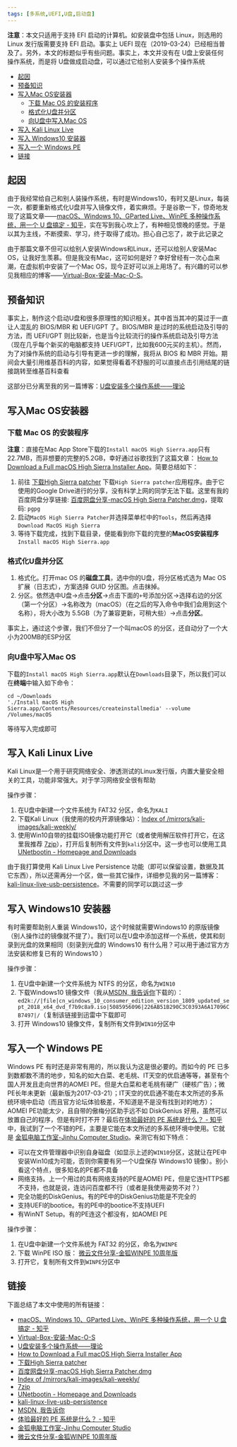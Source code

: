 ```yaml
---
tags: [多系统,UEFI,U盘,启动盘]
---
```


**注意**：本文只适用于支持 EFI 启动的计算机。如安装盘中包括 Linux，则选用的 Linux 发行版需要支持 EFI 启动。事实上 UEFI 现在（2019-03-24）已经相当普及了。另外，本文的标题似乎有些问题。事实上，本文并没有在 U盘上安装任何操作系统，而是将 U盘做成启动盘，可以通过它给别人安装多个操作系统

<!-- vim-markdown-toc GFM -->

* [起因](#起因)
* [预备知识](#预备知识)
* [写入Mac OS安装器](#写入mac-os安装器)
  * [下载 Mac OS 的安装程序](#下载-mac-os-的安装程序)
  * [格式化U盘并分区](#格式化u盘并分区)
  * [向U盘中写入Mac OS](#向u盘中写入mac-os)
* [写入 Kali Linux Live](#写入-kali-linux-live)
* [写入 Windows10 安装器](#写入-windows10-安装器)
* [写入一个 Windows PE](#写入一个-windows-pe)
* [链接](#链接)

<!-- vim-markdown-toc -->

## 起因
由于我经常给自己和别人装操作系统，有时是Windows10，有时又是Linux，每装一次，都要重新格式化U盘并写入镜像文件，着实麻烦。于是谷歌一下，惊奇地发现了这篇文章——[macOS、Windows 10、GParted Live、WinPE 多种操作系统，用一个 U 盘搞定 - 知乎](https://zhuanlan.zhihu.com/p/31361497)，实在写到我心坎上了，有种相见恨晚的感觉。于是以其为主线，不断摸索、学习，终于取得了成功。担心自己忘了，故于此记录之

由于那篇文章不但可以给别人安装Windows和Linux，还可以给别人安装Mac OS，让我好生羡慕。但是我没有Mac，这可如何是好？幸好曾经有一次心血来潮，在虚拟机中安装了一个Mac OS，现今正好可以派上用场了。有兴趣的可以参见我相应的博客——[Virtual-Box-安装-Mac-O-S](https://wsxq2.55555.io/blog/2018/10/21/Virtual-Box-安装-Mac-O-S)。

## 预备知识
事实上，制作这个启动U盘和很多原理性的知识相关。其中首当其冲的莫过于一直让人混乱的 BIOS/MBR 和 UEFI/GPT 了。BIOS/MBR 是过时的系统启动及引导的方法，而 UEFI/GPT 则比较新，也是当今比较流行的操作系统启动及引导方法（现在几乎每个新买的电脑都支持 UEFI/GPT，比如我600元买的主机）。然而，为了对操作系统的启动与引导有更进一步的理解，我将从 BIOS 和 MBR 开始。期间会大量引用维基百科的内容，如果觉得看着不舒服的可以直接点击引用结尾的链接跳转至维基百科查看

这部分已分离至我的另一篇博客：[U盘安装多个操作系统——理论](https://wsxq2.55555.io/blog/2019/03/24/U盘安装多个操作系统——理论)

## 写入Mac OS安装器
### 下载 Mac OS 的安装程序
**注意**：直接在Mac App Store下载的`Install macOS High Sierra.app`只有22.7MB，而非想要的完整的5.2GB，幸好通过谷歌找到了这篇文章： [How to Download a Full macOS High Sierra Installer App](http://osxdaily.com/2017/09/27/download-complete-macos-high-sierra-installer/)。简要总结如下：
1. 前往 [下载High Sierra patcher](http://dosdude1.com/highsierra/) 下载`High Sierra patcher`应用程序。由于它使用的Google Drive进行的分享，没有科学上网的同学无法下载。这里有我的百度网盘分享链接: [百度网盘分享-macOS High Sierra Patcher.dmg](https://pan.baidu.com/s/10-xuRJ0sPijlGkoDwj3DDQ)，提取码: `pgpg`
1. 启动`MacOS High Sierra Patcher`并选择菜单栏中的`Tools`，然后再选择`Download MacOS High Sierra`
1. 等待下载完成，找到下载目录，便能看到你下载的完整的**MacOS安装程序**`Install macOS High Sierra.app`

### 格式化U盘并分区
1. 格式化。打开mac OS 的**磁盘工具**，选中你的U盘，将分区格式选为 Mac OS 扩展（日志式），方案选择 GUID 分区图。点击抹掉。
2. 分区。依然选中U盘->点击**分区**->点击下面的`+`号添加分区->选择右边的分区（第一个分区）->名称改为（macOS）（在之后的写入命令中我们会用到这个名称），将大小改为 5.5GB（为了兼容更新，可稍大些）->点击**分区**。

事实上，通过这个步骤，我们不但分了一个叫macOS 的分区，还自动分了一个大小为200MB的ESP分区

### 向U盘中写入Mac OS
下载的`Install macOS High Sierra.app`默认在`Downloads`目录下，所以我们可以在**终端**中输入如下命令：
```
cd ~/Downloads
'./Install macOS High Sierra.app/Contents/Resources/createinstallmedia' --volume /Volumes/macOS
```
等待写入完成即可

## 写入 Kali Linux Live
Kali Linux是一个用于研究网络安全、渗透测试的Linux发行版，内置大量安全相关的工具，功能非常强大。对于学习网络安全很有帮助

操作步骤：
1. 在U盘中新建一个文件系统为 FAT32 分区，命名为`KALI`
1. 下载Kali Linux（我使用的校内开源镜像站）：[Index of /mirrors/kali-images/kali-weekly/](https://linux.xidian.edu.cn/mirrors/kali-images/kali-weekly/)
1. 使用Win10自带的挂载ISO镜像功能打开它（或者使用解压软件打开它，在这里我推荐 [7zip](https://www.7-zip.org/)），打开后复制所有文件到`kali`分区中。这一步也可以使用工具 [UNetbootin - Homepage and Downloads](https://unetbootin.github.io/)

由于我打算使用 Kali Linux Live Persistence 功能（即可以保留设置，数据及其它东西），所以还需再分一个区，做一些其它操作，详细参见我的另一篇博客：[kali-linux-live-usb-persistence](https://wsxq2.55555.io/blog/2019/03/21/kali-linux-live-usb-persistence)。不需要的同学可以跳过这一步

## 写入 Windows10 安装器
有时需要帮助别人重装 Windows10，这个时候就需要Windows10 的原版镜像（别人操作过的镜像就不提了）。我们可以在U盘中添加这样一个系统，使其和刻录到光盘的效果相同（刻录到光盘的 Windows10 有什么用？可以用于通过官方方法安装和修复已有的 Windows10 ）

操作步骤：
1. 在U盘中新建一个文件系统为 NTFS 的分区，命名为`WIN10`
1. 下载Windows10 镜像文件（我从[MSDN, 我告诉你](http://msdn.itellyou.cn/)下载的）：`ed2k://|file|cn_windows_10_consumer_edition_version_1809_updated_sept_2018_x64_dvd_f7b9c8a9.iso|5085956096|226AB51B290C3C0393A6A17096CB7497|/`（复制该链接到迅雷中下载即可
1. 打开 Windows10 镜像文件，复制所有文件到`WIN10`分区中

## 写入一个 Windows PE
Windows PE 有时还是非常有用的，所以我认为这是很必要的。而如今的 PE 已多到数都数不清的地步，知名的如大白菜、老毛桃、IT天空的优启通等等，甚至有个国人开发且走向世界的AOMEI PE。但是大白菜和老毛桃有硬广（硬核广告）；微PE长年未更新（最新版为2017-03-21）；IT天空的优启通不能在本文所述的多系统环境中启动（而且官方论坛体验极差，不知道是不是没有找到对的地方）；AOMEI PE功能太少，且自带的傲梅分区助手远不如 DiskGenius 好用，虽然可以放置自己的程序，但是有时打不开？最后在[体验最好的 PE 系统是什么？ - 知乎](https://www.zhihu.com/question/40137216)中，我试到了一个不错的PE，主要是它能在本文所述的多系统环境中使用。它就是 [金狐电脑工作室-Jinhu Computer Studio](http://www.jinhu.me/default.asp?cateID=6)。亲测它有如下特点：
* 可以在文件管理器中识别自身磁盘（如显示上述的`WIN10`分区，这就让在PE中安装Win10成为可能，否则你需要有另一个U盘保存 Windows10 镜像）。别小看这个特点，很多知名的PE都不具备
* 网络支持。上一个用过的具有网络支持的PE是AOMEI PE，但是它连HTTPS都不支持，也就是说，连访问百度都不行（或者是我使用姿势不对？）
* 完全功能的DiskGenius。有的PE中的DiskGenius功能是不完全的
* 支持UEFI的bootice。有的PE中的bootice不支持UEFI
* 有WinNT Setup。有的PE连这个都没有，如AOMEI PE

操作步骤：
1. 在U盘中新建一个文件系统为 FAT32 的分区，命名为`WINPE`
1. 下载 WinPE ISO 版： [微云文件分享-金狐WINPE 10周年版](https://share.weiyun.com/3e9caa931585d9df0b7e1023298f58ba)
1. 打开它，复制所有文件到`WINPE`分区中

## 链接
下面总结了本文中使用的所有链接：

<!-- link start -->
* [macOS、Windows 10、GParted Live、WinPE 多种操作系统，用一个 U 盘搞定 - 知乎](https://zhuanlan.zhihu.com/p/31361497)
* [Virtual-Box-安装-Mac-O-S](https://wsxq2.55555.io/blog/2018/10/21/Virtual-Box-安装-Mac-O-S)
* [U盘安装多个操作系统——理论](https://wsxq2.55555.io/blog/2019/03/24/U盘安装多个操作系统——理论)
* [How to Download a Full macOS High Sierra Installer App](http://osxdaily.com/2017/09/27/download-complete-macos-high-sierra-installer/)
* [下载High Sierra patcher](http://dosdude1.com/highsierra/)
* [百度网盘分享-macOS High Sierra Patcher.dmg](https://pan.baidu.com/s/10-xuRJ0sPijlGkoDwj3DDQ)
* [Index of /mirrors/kali-images/kali-weekly/](https://linux.xidian.edu.cn/mirrors/kali-images/kali-weekly/)
* [7zip](https://www.7-zip.org/)
* [UNetbootin - Homepage and Downloads](https://unetbootin.github.io/)
* [kali-linux-live-usb-persistence](https://wsxq2.55555.io/blog/2019/03/21/kali-linux-live-usb-persistence)
* [MSDN, 我告诉你](http://msdn.itellyou.cn/)
* [体验最好的 PE 系统是什么？ - 知乎](https://www.zhihu.com/question/40137216)
* [金狐电脑工作室-Jinhu Computer Studio](http://www.jinhu.me/default.asp?cateID=6)
* [微云文件分享-金狐WINPE 10周年版](https://share.weiyun.com/3e9caa931585d9df0b7e1023298f58ba)

<!-- link end -->

<!-- abbreviations start -->

<!-- abbreviations end -->
